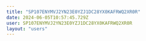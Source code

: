 ```yaml
---
title: "SP107ENYMVJ2YN23E0YZJ1DC28YX0KAFRWQ2XR0R"
date: 2024-06-05T10:57:45.729Z
user: SP107ENYMVJ2YN23E0YZJ1DC28YX0KAFRWQ2XR0R
layout: "users"
---
```

    